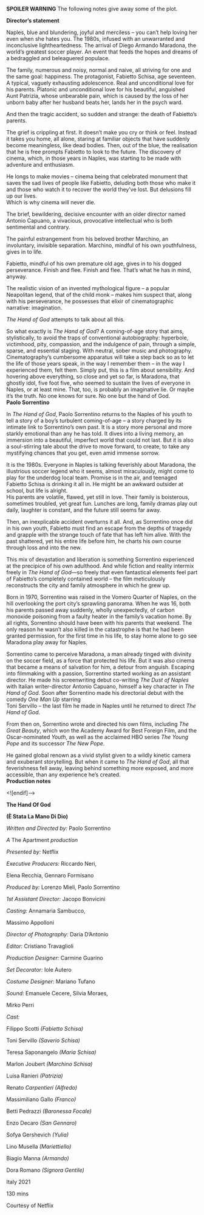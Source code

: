 
**SPOILER WARNING** The following notes give away some of the plot.

**Director’s statement**

Naples, blue and blundering, joyful and merciless – you can’t help loving her even when she hates you. The 1980s, infused with an unwarranted and inconclusive lightheartedness. The arrival of Diego Armando Maradona, the world’s greatest soccer player. An event that feeds the hopes and dreams of a bedraggled and beleaguered populace.

The family, numerous and noisy, normal and naive, all striving for one and the same goal: happiness. The protagonist, Fabietto Schisa, age seventeen. A typical, vaguely exhausting adolescence. Real and unconditional love for his parents. Platonic and unconditional love for his beautiful, anguished Aunt Patrizia, whose unbearable pain, which is caused by the loss of her unborn baby after her husband beats her, lands her in the psych ward.

And then the tragic accident, so sudden and strange: the death of Fabietto’s parents.

The grief is crippling at first. It doesn’t make you cry or think or feel. Instead it takes you home, all alone, staring at familiar objects that have suddenly become meaningless, like dead bodies. Then, out of the blue, the realisation that he is free prompts Fabietto to look to the future. The discovery of cinema, which, in those years in Naples, was starting to be made with adventure and enthusiasm.

He longs to make movies – cinema being that celebrated monument that saves the sad lives of people like Fabietto, deluding both those who make it and those who watch it to recover the world they’ve lost. But delusions fill up our lives.  
Which is why cinema will never die.

The brief, bewildering, decisive encounter with an older director named Antonio Capuano, a vivacious, provocative intellectual who is both sentimental and contrary.

The painful estrangement from his beloved brother Marchino, an involuntary, invisible separation. Marchino, mindful of his own youthfulness, gives in to life.

Fabietto, mindful of his own premature old age, gives in to his dogged perseverance. Finish and flee. Finish and flee. That’s what he has in mind, anyway.

The realistic vision of an invented mythological figure – a popular Neapolitan legend, that of the child monk – makes him suspect that, along with his perseverance, he possesses that elixir of cinematographic narrative: imagination.

_The Hand of God_ attempts to talk about all this.

So what exactly is _The Hand of God_? A coming-of-age story that aims, stylistically, to avoid the traps of conventional autobiography: hyperbole, victimhood, pity, compassion, and the indulgence of pain, through a simple, sparse, and essential staging. With neutral, sober music and photography. Cinematography’s cumbersome apparatus will take a step back so as to let the life of those years speak, in the way I remember them – in the way I experienced them, felt them. Simply put, this is a film about sensibility. And hovering above everything, so close and yet so far, is Maradona, that ghostly idol, five foot five, who seemed to sustain the lives of everyone in Naples, or at least mine. That, too, is probably an imaginative lie. Or maybe it’s the truth. No one knows for sure. No one but the hand of God.<br>
**Paolo Sorrentino**

In _The Hand of God_, Paolo Sorrentino returns to the Naples of his youth to tell a story of a boy’s turbulent coming-of-age – a story charged by its intimate link to Sorrentino’s own past. It is a story more personal and more starkly emotional than any he has told. It dives into a living memory, an immersion into a beautiful, imperfect world that could not last. But it is also a soul-stirring tale about the drive to move forward, to create, to take any mystifying chances that you get, even amid immense sorrow.

It is the 1980s. Everyone in Naples is talking feverishly about Maradona, the illustrious soccer legend who it seems, almost miraculously, might come to play for the underdog local team. Promise is in the air, and teenaged Fabietto Schisa is drinking it all in. He might be an awkward outsider at school, but life is alright.  
His parents are volatile, flawed, yet still in love. Their family is boisterous, sometimes troubled, yet great fun. Lunches are long, family dramas play out daily, laughter is constant, and the future still seems far away.

Then, an inexplicable accident overturns it all. And, as Sorrentino once did in his own youth, Fabietto must find an escape from the depths of tragedy and grapple with the strange touch of fate that has left him alive. With the past shattered, yet his entire life before him, he charts his own course through loss and into the new.

This mix of devastation and liberation is something Sorrentino experienced at the precipice of his own adulthood. And while fiction and reality intermix freely in  _The Hand of God_—so freely that even fantastical elements feel part of Fabietto’s completely contained world – the film meticulously reconstructs the city and family atmosphere in which he grew up.

Born in 1970, Sorrentino was raised in the Vomero Quarter of Naples, on the hill overlooking the port city’s sprawling panorama. When he was 16, both his parents passed away suddenly, wholly unexpectedly, of carbon monoxide poisoning from a faulty heater in the family’s vacation home. By all rights, Sorrentino should have been with his parents that weekend. The only reason he wasn’t also killed in the catastrophe is that he had been granted permission, for the first time in his life, to stay home alone to go see Maradona play away for Naples.

Sorrentino came to perceive Maradona, a man already tinged with divinity on the soccer field, as a force that protected his life. But it was also cinema that became a means of salvation for him, a detour from anguish. Escaping into filmmaking with a passion, Sorrentino started working as an assistant director. He made his screenwriting debut co-writing _The Dust of Naples_ with Italian writer-director Antonio Capuano, himself a key character in _The Hand of God_. Soon after Sorrentino made his directorial debut with the comedy _One Man Up_ starring  
Toni Servillo – the last film he made in Naples until he returned  to direct _The Hand of God_.

From then on, Sorrentino wrote and directed his own films, including _The Great Beauty_, which won the Academy Award for Best Foreign Film, and the Oscar-nominated _Youth_, as well as the acclaimed HBO series _The Young Pope_ and its successor _The New Pope_.

He gained global renown as a vivid stylist given to a wildly kinetic camera and exuberant storytelling. But when it came to _The Hand of_ _God_, all that feverishness fell away, leaving behind something more exposed, and more accessible, than any experience he’s created.<br>
**Production notes**<br>

<![endif]-->

**The Hand Of God**

**(È Stata La Mano Di Dio)**

_Written and Directed by:_ Paolo Sorrentino

_A_ The Apartment _production_

_Presented by:_ Netflix

_Executive Producers:_ Riccardo Neri,

Elena Recchia, Gennaro Formisano

_Produced by:_ Lorenzo Mieli, Paolo Sorrentino

_1st Assistant Director:_ Jacopo Bonvicini

_Casting:_ Annamaria Sambucco,

Massimo Appolloni

_Director of Photography:_ Daria D’Antonio

_Editor:_ Cristiano Travaglioli

_Production Designer:_ Carmine Guarino

_Set Decorator:_ Iole Autero

_Costume Designer:_ Mariano Tufano

_Sound:_ Emanuele Cecere, Silvia Moraes,

Mirko Perri

_Cast:_

Filippo Scotti _(Fabietto Schisa)_

Toni Servillo _(Saverio Schisa)_

Teresa Saponangelo _(Maria Schisa)_

Marlon Joubert _(Marchino Schisa)_

Luisa Ranieri _(Patrizia)_

Renato _Carpentieri (Alfredo)_

Massimiliano Gallo _(Franco)_

Betti Pedrazzi _(Baronessa Focale)_

Enzo Decaro _(San Gennaro)_

Sofya Gershevich _(Yulia)_

Lino Musella _(Mariettiello)_

Biagio Manna _(Armando)_

Dora Romano _(Signora Gentile)_

Italy 2021

130 mins

Courtesy of Netflix
<!--stackedit_data:
eyJoaXN0b3J5IjpbMTM4NTQ2NDAwMF19
-->